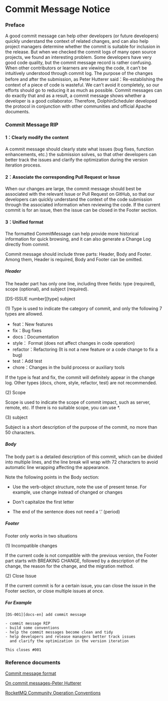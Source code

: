 # Commit Message Notice

### Preface

A good commit message can help other developers (or future developers) quickly understand the context of related changes, and can also help project managers determine whether the commit is suitable for inclusion in the release. But when we checked the commit logs of many open source projects, we found an interesting problem. Some developers have very good code quality, but the commit message record is rather confusing. When other contributors or learners are viewing the code, it can’t be intuitively understood through commit log.
The purpose of the changes before and after the submission, as Peter Hutterer said：Re-establishing the context of a piece of code is wasteful. We can’t avoid it completely, so our efforts should go to reducing it as much as possible. Commit messages can do exactly that and as a result, a commit message shows whether a developer is a good collaborator. Therefore, DolphinScheduler developed the protocol in conjunction with other communities and official Apache documents.

### Commit Message RIP

#### 1：Clearly modify the content

A commit message should clearly state what issues (bug fixes, function enhancements, etc.) the submission solves, so that other developers can better track the issues and clarify the optimization during the version iteration process.

#### 2：Associate the corresponding Pull Request or Issue

When our changes are large, the commit message should best be associated with the relevant Issue or Pull Request on GitHub, so that our developers can quickly understand the context of the code submission through the associated information when reviewing the code. If the current commit is for an issue, then the issue can be closed in the Footer section.

#### 3：Unified format

The formatted CommitMessage can help provide more historical information for quick browsing, and it can also generate a Change Log directly from commit.

Commit message should include three parts: Header, Body and Footer. Among them, Header is required, Body and Footer can be omitted.

##### Header

The header part has only one line, including three fields: type (required), scope (optional), and subject (required).

[DS-ISSUE number][type] subject

(1) Type is used to indicate the category of commit, and only the following 7 types are allowed.

- feat：New features
- fix：Bug fixes
- docs：Documentation
- style： Format (does not affect changes in code operation)
- refactor：Refactoring (It is not a new feature or a code change to fix a bug)
- test：Add test
- chore：Changes in the build process or auxiliary tools

If the type is feat and fix, the commit will definitely appear in the change log. Other types (docs, chore, style, refactor, test) are not recommended.

(2) Scope

Scope is used to indicate the scope of commit impact, such as server, remote, etc. If there is no suitable scope, you can use \*.

(3) subject

Subject is a short description of the purpose of the commit, no more than 50 characters.

##### Body

The body part is a detailed description of this commit, which can be divided into multiple lines, and the line break will wrap with 72 characters to avoid automatic line wrapping affecting the appearance.

Note the following points in the Body section:

- Use the verb-object structure, note the use of present tense. For example, use change instead of changed or changes

- Don't capitalize the first letter

- The end of the sentence does not need a ‘.’ (period)

##### Footer

Footer only works in two situations

(1) Incompatible changes

If the current code is not compatible with the previous version, the Footer part starts with BREAKING CHANGE, followed by a description of the change, the reason for the change, and the migration method.

(2) Close Issue

If the current commit is for a certain issue, you can close the issue in the Footer section, or close multiple issues at once.

##### For Example

```
[DS-001][docs-en] add commit message

- commit message RIP
- build some conventions
- help the commit messages become clean and tidy
- help developers and release managers better track issues
  and clarify the optimization in the version iteration

This closes #001
```

### Reference documents

[Commit message format](https://cwiki.apache.org/confluence/display/GEODE/Commit+Message+Format)

[On commit messages-Peter Hutterer](http://who-t.blogspot.com/2009/12/on-commit-messages.html)

[RocketMQ Community Operation Conventions](https://mp.weixin.qq.com/s/LKM4IXAY-7dKhTzGu5-oug)
